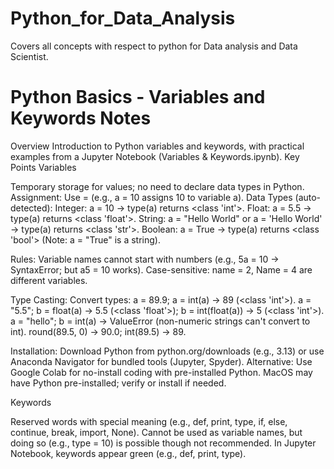 # Python_for_Data_Analysis
Covers all concepts with respect to python for Data analysis and Data Scientist.

# Python Basics - Variables and Keywords Notes

Overview
Introduction to Python variables and keywords, with practical examples from a Jupyter Notebook (Variables & Keywords.ipynb).
Key Points
Variables

Temporary storage for values; no need to declare data types in Python.
Assignment: Use = (e.g., a = 10 assigns 10 to variable a).
Data Types (auto-detected):
Integer: a = 10 → type(a) returns <class 'int'>.
Float: a = 5.5 → type(a) returns <class 'float'>.
String: a = "Hello World" or a = 'Hello World' → type(a) returns <class 'str'>.
Boolean: a = True → type(a) returns <class 'bool'> (Note: a = "True" is a string).


Rules:
Variable names cannot start with numbers (e.g., 5a = 10 → SyntaxError; but a5 = 10 works).
Case-sensitive: name = 2, Name = 4 are different variables.


Type Casting:
Convert types: a = 89.9; a = int(a) → 89 (<class 'int'>).
a = "5.5"; b = float(a) → 5.5 (<class 'float'>); b = int(float(a)) → 5 (<class 'int'>).
a = "hello"; b = int(a) → ValueError (non-numeric strings can't convert to int).
round(89.5, 0) → 90.0; int(89.5) → 89.


Installation:
Download Python from python.org/downloads (e.g., 3.13) or use Anaconda Navigator for bundled tools (Jupyter, Spyder).
Alternative: Use Google Colab for no-install coding with pre-installed Python.
MacOS may have Python pre-installed; verify or install if needed.



Keywords

Reserved words with special meaning (e.g., def, print, type, if, else, continue, break, import, None).
Cannot be used as variable names, but doing so (e.g., type = 10) is possible though not recommended.
In Jupyter Notebook, keywords appear green (e.g., def, print, type).
